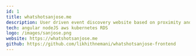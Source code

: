 ```yaml
---
id: 1
title: whatshotsanjose.me 
description: User driven event discovery website based on proximity and user attendance.
tech: angular nodeJS aws kubernetes RDS
logo: /images/sanjose.png
website: https://whatshotsanjose.me
github: https://github.com/likhithnemani/whatshotsanjose-frontend
---
```


